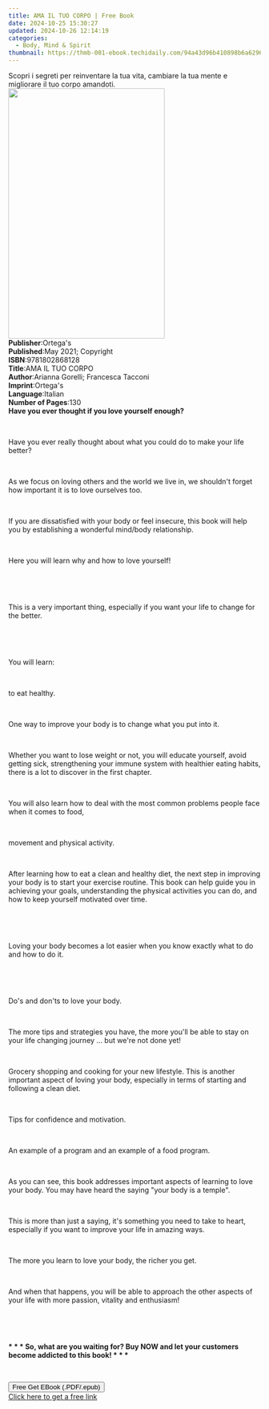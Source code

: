 ```yaml
---
title: AMA IL TUO CORPO | Free Book
date: 2024-10-25 15:30:27
updated: 2024-10-26 12:14:19
categories:
  - Body, Mind & Spirit
thumbnail: https://thmb-001-ebook.techidaily.com/94a43d96b410898b6a6296aac1e3b8f6c43a9f4273f96ca6eaf5ce5c525b4d80.jpg
---
```

<main id="book-container">
  <div class="flex flex-col">
    <div class="book-brief flex-1 py-6 px-4 sm:p-6 md:py-10 md:px-8">
      <!-- brief-->
      <div class="book-brief-main">
        Scopri i segreti per reinventare la tua vita, cambiare la tua mente e
        migliorare il tuo corpo amandoti.
      </div>
    </div>
    <div
      class="book-meta-info flex-1 grid gap-4 col-start-1 col-end-3 row-start-1 sm:mb-6 sm:grid-cols-4 lg:gap-6 lg:col-start-2 lg:row-end-6 lg:row-span-6 lg:mb-0"
    >
      <div
        class="book-meta-info-left place-content-center mt-4 p-4 text-sm leading-6 col-start-2 col-span-2 dark:text-slate-400"
      >
        <img
          class="w-full h-500 object-cover rounded-lg sm:h-255 sm:col-span-2 lg:col-span-full"
          src="https://img-001-ebook.techidaily.com/a84c30a6f27bd66142365f3a34010da7c0ea214dc605bcf9ec764f28a982219c.jpg"
          alt=""
          width="312"
          height="500"
        />
      </div>
      <div
        class="book-meta-info-right mt-2 col-start-1 row-start-2 col-span-3 self-center"
      >
        <!-- meta data  -->
        <div class="flex flex-col px-4 md:px-8">
          <div class="flex-1">
            <strong>Publisher</strong>:<span class="px-2">Ortega&#39;s</span>
          </div>
          <div class="flex-1">
            <strong>Published</strong>:<span class="px-2"
              >May 2021; Copyright</span
            >
          </div>
          <div class="flex-1">
            <strong>ISBN</strong>:<span class="px-2">9781802868128</span>
          </div>
          <div class="flex-1">
            <strong>Title</strong>:<span class="px-2">AMA IL TUO CORPO</span>
          </div>
          <div class="flex-1">
            <strong>Author</strong>:<span class="px-2"
              >Arianna Gorelli; Francesca Tacconi</span
            >
          </div>
          <div class="flex-1">
            <strong>Imprint</strong>:<span class="px-2">Ortega&#39;s</span>
          </div>
          <div class="flex-1">
            <strong>Language</strong>:<span class="px-2">Italian</span>
          </div>
          <div class="flex-1">
            <strong>Number of Pages</strong>:<span class="px-2">130</span>
          </div>
        </div>
      </div>
    </div>
    <div class="book-description flex-1 py-6 px-4 sm:p-6 md:py-10 md:px-8">
      <div class="book-description-main">
        <div accordion-content="" id="description">
          <strong>Have you ever thought if you love yourself enough?</strong>
          <p><br /></p>
          <p>
            Have you ever really thought about what you could do to make your
            life better?
          </p>
          <p><br /></p>
          <p>
            As we focus on loving others and the world we live in, we shouldn't
            forget how important it is to love ourselves too.
          </p>
          <p><br /></p>
          <p>
            If you are dissatisfied with your body or feel insecure, this book
            will help you by establishing a wonderful mind/body relationship.
          </p>
          <p><br /></p>
          <p>Here you will learn why and how to love yourself!</p>
          <p><br /></p>
          <p><br /></p>
          <p>
            This is a very important thing, especially if you want your life to
            change for the better.
          </p>
          <p><br /></p>
          <p><br /></p>
          <p>You will learn:</p>
          <p><br /></p>
          <p>to eat healthy.</p>
          <p><br /></p>
          <p>One way to improve your body is to change what you put into it.</p>
          <p><br /></p>
          <p>
            Whether you want to lose weight or not, you will educate yourself,
            avoid getting sick, strengthening your immune system with healthier
            eating habits, there is a lot to discover in the first chapter.
          </p>
          <p><br /></p>
          <p>
            You will also learn how to deal with the most common problems people
            face when it comes to food,
          </p>
          <p><br /></p>
          <p>movement and physical activity.</p>
          <p><br /></p>
          <p>
            After learning how to eat a clean and healthy diet, the next step in
            improving your body is to start your exercise routine. This book can
            help guide you in achieving your goals, understanding the physical
            activities you can do, and how to keep yourself motivated over time.
          </p>
          <p><br /></p>
          <p><br /></p>
          <p>
            Loving your body becomes a lot easier when you know exactly what to
            do and how to do it.
          </p>
          <p><br /></p>
          <p><br /></p>
          <p>Do's and don'ts to love your body.</p>
          <p><br /></p>
          <p>
            The more tips and strategies you have, the more you'll be able to
            stay on your life changing journey ... but we're not done yet!
          </p>
          <p><br /></p>
          <p>
            Grocery shopping and cooking for your new lifestyle. This is another
            important aspect of loving your body, especially in terms of
            starting and following a clean diet.
          </p>
          <p><br /></p>
          <p>Tips for confidence and motivation.</p>
          <p><br /></p>
          <p>An example of a program and an example of a food program.</p>
          <p><br /></p>
          <p>
            As you can see, this book addresses important aspects of learning to
            love your body. You may have heard the saying "your body is a
            temple".
          </p>
          <p><br /></p>
          <p>
            This is more than just a saying, it's something you need to take to
            heart, especially if you want to improve your life in amazing ways.
          </p>
          <p><br /></p>
          <p>The more you learn to love your body, the richer you get.</p>
          <p><br /></p>
          <p>
            And when that happens, you will be able to approach the other
            aspects of your life with more passion, vitality and enthusiasm!
          </p>
          <p><br /></p>
          <p><br /></p>
          <strong
            ><strong
              >* * * So, what are you waiting for? Buy NOW and let your
              customers become addicted to this book! * * *</strong
            ></strong
          >
          <p><br /></p>
        </div>
        <div class="accordion-fader"></div>
      </div>
    </div>
    <div class="book-excerpts flex-1 py-6 px-4 sm:p-6 md:py-10 md:px-8"></div>
    <div
      class="book-about-author flex-1 py-6 px-4 sm:p-6 md:py-10 md:px-8"
    ></div>
    <div class="book-free-get flex-1 py-6 px-4 sm:p-6 md:py-10 md:px-8">
      <button
        id="btn-free-get"
        class="bg-blue-500 hover:bg-blue-700 text-white font-bold py-2 px-4 rounded"
      >
        Free Get EBook (.PDF/.epub)
      </button>
      <div id="countdown-display" class="px-2 text-lg mt-2"></div>
      <a
        id="free-link"
        class="hidden bg-blue-500 hover:bg-blue-700 text-white font-bold py-2 px-4 rounded"
        href="https://www.ebooks.com/en-us/book/210302502/ama-il-tuo-corpo/arianna-gorelli/"
        target="_blank"
        >Click here to get a free link</a
      >
    </div>
    <script>
      let countdownTime = 0;
      let countdownInterval = null;
      document
        .getElementById('btn-free-get')
        .addEventListener('click', startCountdown);
      function startCountdown() {
        countdownTime = new Date().getTime() + 60000 * 3;
        countdownInterval = setInterval(updateCountdown, 1000);
        document.getElementById('btn-free-get').disabled = true;
        document
          .getElementById('btn-free-get')
          .classList.add('bg-gray-500', 'cursor-not-allowed');
      }
      function updateCountdown() {
        let currentTime = new Date().getTime();
        let timeLeft = countdownTime - currentTime;
        let secondsLeft = Math.floor(timeLeft / 1000);
        document.getElementById('countdown-display').innerHTML =
          `Remaining time: ${secondsLeft} seconds.`;
        if (secondsLeft <= 0) {
          clearInterval(countdownInterval);
          document.getElementById('btn-free-get').classList.add('hidden');
          document.getElementById('free-link').classList.remove('hidden');
          document.getElementById('countdown-display').innerHTML = '';
        }
      }
    </script>
  </div>
</main>
